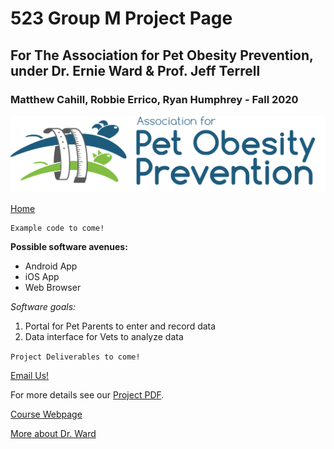 # 523 Group M Project Page
## For The Association for Pet Obesity Prevention, under Dr. Ernie Ward & Prof. Jeff Terrell
### Matthew Cahill, Robbie Errico, Ryan Humphrey - Fall 2020

![Logo](apop-logo.png)

[Home](https://mtcahill57.github.io/523-fa20-m.github.io/)

```
Example code to come!
```

**Possible software avenues:**
- Android App
- iOS App
- Web Browser

_Software goals:_
1. Portal for Pet Parents to enter and record data
2. Data interface for Vets to analyze data

`Project Deliverables to come!`

[Email Us!](mailto:mtcahill@live.unc.edu,rmerrico@live.unc.edu,ryanh777@live.unc.edu)

For more details see our [Project PDF](https://comp523.cs.unc.edu/f20/clients/ward.pdf).

[Course Webpage](https://comp523.cs.unc.edu/)

[More about Dr. Ward](https://www.drernieward.com/)
